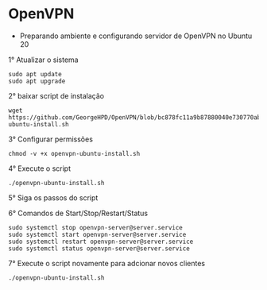 # OpenVPN
* Preparando ambiente e configurando servidor de OpenVPN no Ubuntu 20

1° Atualizar o sistema
```
sudo apt update
sudo apt upgrade
```

2° baixar script de instalação
```
wget https://github.com/GeorgeHPD/OpenVPN/blob/bc878fc11a9b87880040e730770ab90301e75971/openvpn-ubuntu-install.sh
```
3° Configurar permissões 
```
chmod -v +x openvpn-ubuntu-install.sh
```
4° Execute o script
```
./openvpn-ubuntu-install.sh
```
5° Siga os passos do script

6° Comandos de Start/Stop/Restart/Status
```
sudo systemctl stop openvpn-server@server.service
sudo systemctl start openvpn-server@server.service
sudo systemctl restart openvpn-server@server.service
sudo systemctl status openvpn-server@server.service
```

7° Execute o script novamente para adcionar novos clientes
```
./openvpn-ubuntu-install.sh
```
